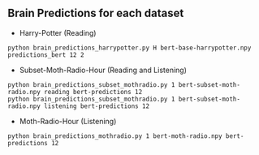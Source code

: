 ## Brain Predictions for each dataset ##

* Harry-Potter (Reading)
```
python brain_predictions_harrypotter.py H bert-base-harrypotter.npy predictions_bert 12 2
```

* Subset-Moth-Radio-Hour (Reading and Listening)
```
python brain_predictions_subset_mothradio.py 1 bert-subset-moth-radio.npy reading bert-predictions 12
python brain_predictions_subset_mothradio.py 1 bert-subset-moth-radio.npy listening bert-predictions 12
```

* Moth-Radio-Hour (Listening)

```
python brain_predictions_mothradio.py 1 bert-moth-radio.npy bert-predictions 12
```
